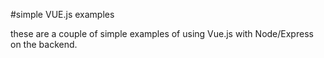 #simple VUE.js examples

these are a couple of simple examples of using Vue.js with Node/Express on the backend. 
